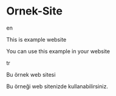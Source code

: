 # Ornek-Site
en

This is example website

You can use this example in your website

tr

Bu örnek web sitesi 

Bu örneği web sitenizde kullanabilirsiniz.
